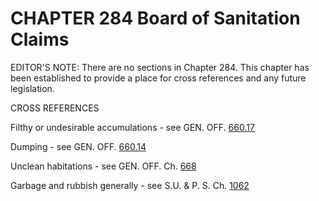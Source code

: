 CHAPTER 284 Board of Sanitation Claims
======================================

EDITOR'S NOTE: There are no sections in Chapter 284. This chapter has
been established to provide a place for cross references and any future
legislation.

CROSS REFERENCES

Filthy or undesirable accumulations - see GEN. OFF.
[660.17](3591ce06.html)

Dumping - see GEN. OFF. [660.14](35e8a06a.html)

Unclean habitations - see GEN. OFF. Ch. [668](370eb757.html)

Garbage and rubbish generally - see S.U. & P. S. Ch.
[1062](45cbec48.html)
